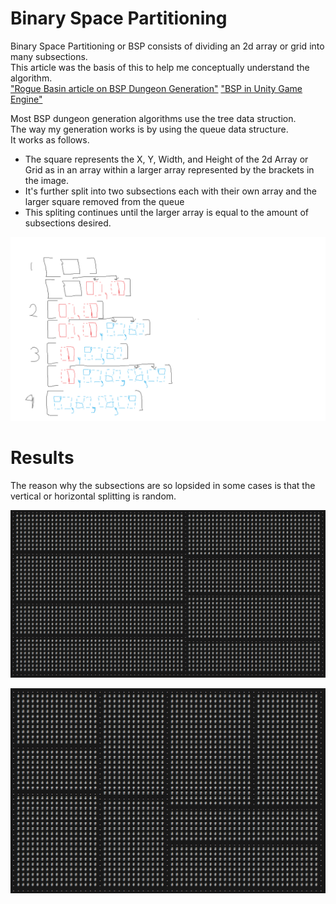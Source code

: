 # Binary Space Partitioning
Binary Space Partitioning or BSP consists of dividing an 2d array or grid into many subsections.
<br /> This article was the basis of this to help me conceptually understand the algorithm.<br />
["Rogue Basin article on BSP Dungeon Generation"](https://www.roguebasin.com/index.php/Basic_BSP_Dungeon_generation)
["BSP in Unity Game Engine"](https://medium.com/@guribemontero/dungeon-generation-using-binary-space-trees-47d4a668e2d0)

Most BSP dungeon generation algorithms use the tree data struction.
<br /> The way my generation works is by using the queue data structure. <br /> It works as follows.

* The square represents the X, Y, Width, and Height of the 2d Array or Grid as in an array within a larger array represented by the brackets in the image.
* It's further split into two subsections each with their own array and the larger square removed from the queue
* This spliting continues until the larger array is equal to the amount of subsections desired. 

![](https://github.com/TeMyls/Miscellaneous-/blob/main/BSP%20-%20Binary%20Space%20Partitioning/BSPqueuevisualization.png)

# Results
The reason why the subsections are so lopsided in some cases is that the vertical or horizontal splitting is random.

![](https://github.com/TeMyls/Miscellaneous-/blob/main/BSP%20-%20Binary%20Space%20Partitioning/BSPsubdivisions.PNG)

![](https://github.com/TeMyls/Miscellaneous-/blob/main/BSP%20-%20Binary%20Space%20Partitioning/BSPsubdivisions2.PNG)
